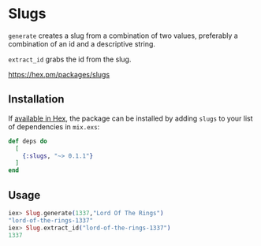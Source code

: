 # Slugs

`generate` creates a slug from a combination of two values, preferably a combination of an id and a descriptive string.

`extract_id` grabs the id from the slug.

https://hex.pm/packages/slugs
## Installation

If [available in Hex](https://hex.pm/docs/publish), the package can be installed
by adding `slugs` to your list of dependencies in `mix.exs`:

```elixir
def deps do
  [
    {:slugs, "~> 0.1.1"}
  ]
end
```

## Usage

```elixir
iex> Slug.generate(1337,"Lord Of The Rings")
"lord-of-the-rings-1337"
iex> Slug.extract_id("lord-of-the-rings-1337")
1337
```